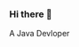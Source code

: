 ### Hi there 👋
A Java Devloper

<!--
**Nandini016/Nandini016** is a ✨ _special_ ✨ repository because its `README.md` (this file) appears on your GitHub profile.

Here are some ideas to get you started:

- 🔭 I’m currently working on creating a website using servlet and jsp ..
- 🌱 I’m currently learning DSA using java..
- 👯 I’m looking to collaborate on ...
- 🤔 I’m looking for help with ...
- 💬 Ask me about ...
- 📫 How to reach me: ...
- 😄 Pronouns: SHE/HER...
- ⚡ Fun fact: Loves to cook n reading novels...
-->
